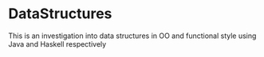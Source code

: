 # DataStructures

This is an investigation into data structures in OO and functional style using Java and Haskell respectively

